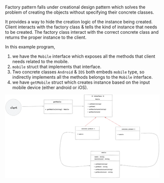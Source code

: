 Factory pattern falls under creational design pattern which solves the problem of creating the objects without
specifying their concrete classes.

It provides a way to hide the creation logic of the instance being created. Client interacts with the factory class & tells the kind of instance that
needs to be created. The factory class interact with the correct concrete class and returns the proper instance to the client.

In this example program,

1.  we have the `Mobile` interface which exposes all the methods that client needs related to the mobile.
2.  `mobile` struct that implements that interface.
3.  Two concrete classes `Android` & `IOS` both embeds `mobile` type, so indirectly implements all the methods belongs to the `Mobile` interface.
4.  we have `getMobile` struct which creates instance based on the input mobile device (either android or iOS).

![UML diagram](./factory.png)
